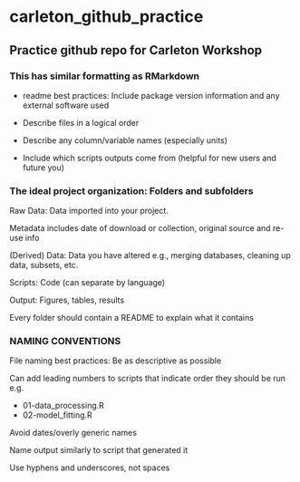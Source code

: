 # carleton_github_practice
## Practice github repo for Carleton Workshop
### This has similar formatting as RMarkdown

- readme best practices: Include package version information and any external software used

- Describe files in a logical order

- Describe any column/variable names (especially units)

- Include which scripts outputs come from (helpful for new users and future you)

### The ideal project organization: Folders and subfolders
Raw Data: Data imported into your project. 

Metadata includes date of download or collection, original source and re-use info

(Derived) Data: Data you have altered e.g., merging databases, cleaning up data, subsets, etc. 

Scripts: Code (can separate by language)

Output: Figures, tables, results

Every folder should contain a README to explain what it contains

### NAMING CONVENTIONS
File naming best practices: Be as descriptive as possible

Can add leading numbers to scripts that indicate order they should be run e.g.
- 01-data_processing.R
- 02-model_fitting.R

Avoid dates/overly generic names

Name output similarly to script that generated it

Use hyphens and underscores, not spaces
